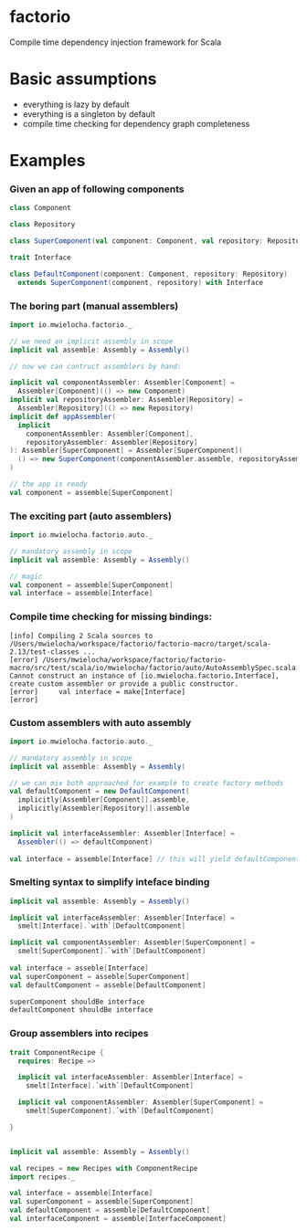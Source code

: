 # factorio
Compile time dependency injection framework for Scala

# Basic assumptions
- everything is lazy by default
- everything is a singleton by default
- compile time checking for dependency graph completeness 

# Examples

### Given an app of following components
```scala
class Component

class Repository

class SuperComponent(val component: Component, val repository: Repository)

trait Interface

class DefaultComponent(component: Component, repository: Repository)
  extends SuperComponent(component, repository) with Interface
```

### The boring part (manual assemblers)

```scala
import io.mwielocha.factorio._

// we need an implicit assembly in scope
implicit val assemble: Assembly = Assembly()

// now we can contruct assemblers by hand:

implicit val componentAssembler: Assembler[Component] = 
  Assembler[Component](() => new Component)
implicit val repositoryAssembler: Assembler[Repository] = 
  Assembler[Repository](() => new Repository)
implicit def appAssembler(
  implicit
    componentAssembler: Assembler[Component],
    repositoryAssembler: Assembler[Repository]
): Assembler[SuperComponent] = Assembler[SuperComponent](
  () => new SuperComponent(componentAssembler.assemble, repositoryAssembler.assemble)
)

// the app is ready
val component = assemble[SuperComponent]
```

### The exciting part (auto assemblers)
```scala
import io.mwielocha.factorio.auto._

// mandatory assembly in scope
implicit val assemble: Assembly = Assembly()

// magic
val component = assemble[SuperComponent]
val interface = assemble[Interface]
```
### Compile time checking for missing bindings:
```
[info] Compiling 2 Scala sources to /Users/mwielocha/workspace/factorio/factorio-macro/target/scala-2.13/test-classes ...
[error] /Users/mwielocha/workspace/factorio/factorio-macro/src/test/scala/io/mwielocha/factorio/auto/AutoAssemblySpec.scala:49:25: Cannot construct an instance of [io.mwielocha.factorio.Interface], create custom assembler or provide a public constructor.
[error]     val interface = make[Interface]
[error]
```

### Custom assemblers with auto assembly
```scala
import io.mwielocha.factorio.auto._

// mandatory assembly in scope
implicit val assemble: Assembly = Assembly(

// we can mix both approached for example to create factory methods
val defaultComponent = new DefaultComponent(
  implicitly[Assembler[Component]].assemble,
  implicitly[Assembler[Repository]].assemble
)

implicit val interfaceAssembler: Assembler[Interface] =
  Assembler(() => defaultComponent)
  
val interface = assemble[Interface] // this will yield defaultComponent
```

### Smelting syntax to simplify inteface binding

```scala
implicit val assemble: Assembly = Assembly()

implicit val interfaceAssembler: Assembler[Interface] =
  smelt[Interface].`with`[DefaultComponent]

implicit val componentAssembler: Assembler[SuperComponent] =
  smelt[SuperComponent].`with`[DefaultComponent]
  
val interface = asseble[Interface]
val superComponent = asseble[SuperComponent]
val defaultComponent = asseble[DefaultComponent]

superComponent shouldBe interface
defaultComponent shouldBe interface
```

### Group assemblers into recipes

```scala
trait ComponentRecipe {
  requires: Recipe =>

  implicit val interfaceAssembler: Assembler[Interface] =
    smelt[Interface].`with`[DefaultComponent]

  implicit val componentAssembler: Assembler[SuperComponent] =
    smelt[SuperComponent].`with`[DefaultComponent]

}
```
```scala

implicit val assemble: Assembly = Assembly()

val recipes = new Recipes with ComponentRecipe
import recipes._

val interface = assemble[Interface]
val superComponent = assemble[SuperComponent]
val defaultComponent = assemble[DefaultComponent]
val interfaceComponent = assemble[InterfaceComponent]
```
